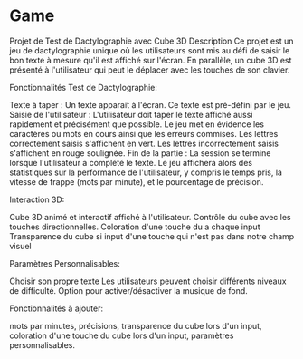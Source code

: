 # Game

Projet de Test de Dactylographie avec Cube 3D
Description
Ce projet est un jeu de dactylographie unique où les utilisateurs sont mis au défi de saisir le bon texte à mesure qu'il est affiché sur l'écran. En parallèle, un cube 3D est présenté à l'utilisateur qui peut le déplacer avec les touches de son clavier.

Fonctionnalités
Test de Dactylographie:

Texte à taper : Un texte apparait à l'écran. Ce texte est pré-défini par le jeu.
Saisie de l'utilisateur : L'utilisateur doit taper le texte affiché aussi rapidement et précisément que possible. Le jeu met en évidence les caractères ou mots en cours ainsi que les erreurs commises.
Les lettres correctement saisis s'affichent en vert.
Les lettres incorrectement saisis s'affichent en rouge soulignée.
Fin de la partie : La session se termine lorsque l'utilisateur a complété le texte. Le jeu affichera alors des statistiques sur la performance de l'utilisateur, y compris le temps pris, la vitesse de frappe (mots par minute), et le pourcentage de précision.

Interaction 3D:

Cube 3D animé et interactif affiché à l'utilisateur.
Contrôle du cube avec les touches directionnelles.
Coloration d'une touche du a chaque input
Transparence du cube si input d'une touche qui n'est pas dans notre champ visuel

Paramètres Personnalisables:

Choisir son propre texte
Les utilisateurs peuvent choisir différents niveaux de difficulté.
Option pour activer/désactiver la musique de fond.

Fonctionnalités à ajouter:

mots par minutes, précisions, transparence du cube lors d'un input, coloration d'une touche du cube lors d'un input, paramètres personnalisables.

